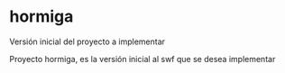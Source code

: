 # hormiga
Versión inicial del proyecto a implementar


Proyecto hormiga, es la versión inicial al swf que se desea implementar
